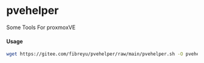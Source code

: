 # pvehelper
Some Tools For proxmoxVE



#### Usage

```bash
wget https://gitee.com/fibreyu/pvehelper/raw/main/pvehelper.sh -O pvehelper.sh && chmod +x pvehelper.sh && bash pvehelper.sh
```

